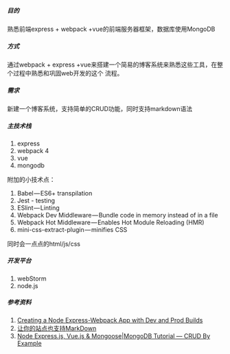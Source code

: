 ##### 目的 #####
熟悉前端express + webpack +vue的前端服务器框架，数据库使用MongoDB

##### 方式 #####
通过webpack + express +vue来搭建一个简易的博客系统来熟悉这些工具，在整个过程中熟悉和巩固web开发的这个
流程。

##### 需求 #####
新建一个博客系统，支持简单的CRUD功能，同时支持markdown语法

##### 主技术栈 #####
1. express
2. webpack 4
3. vue
4. mongodb

附加的小技术点：
1. Babel — ES6+ transpilation
2. Jest - testing
3. ESlint — Linting
4. Webpack Dev Middleware — Bundle code in memory instead of in a file
5. Webpack Hot Middleware — Enables Hot Module Reloading (HMR)
6. mini-css-extract-plugin — minifies CSS


同时会一点点的html/js/css

##### 开发平台 #####
1. webStorm
2. node.js

##### 参考资料 #####
1. [Creating a Node Express-Webpack App with Dev and Prod Builds](https://medium.com/@binyamin/creating-a-node-express-webpack-app-with-dev-and-prod-builds-a4962ce51334)
2. [让你的站点也支持MarkDown](https://www.cnblogs.com/yunfeifei/p/4482495.html)
3. [Node Express.js, Vue.js & Mongoose|MongoDB Tutorial — CRUD By Example](https://www.techiediaries.com/vue-js-express-tutorial/)